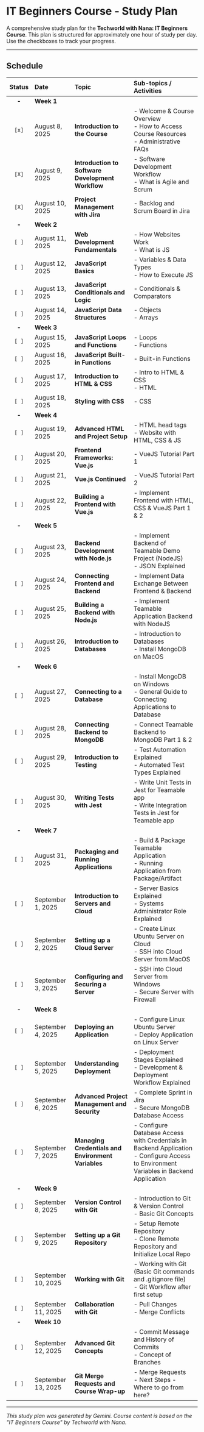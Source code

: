 # IT Beginners Course - Study Plan

A comprehensive study plan for the **Techworld with Nana: IT Beginners Course**. This plan is structured for approximately one hour of study per day. Use the checkboxes to track your progress.

***

## Schedule

| Status | Date              | Topic                                               | Sub-topics / Activities                                                                                                      |
| :----: | :---------------- | :-------------------------------------------------- | :--------------------------------------------------------------------------------------------------------------------------- |
| **-** | **Week 1** |                                                     |                                                                                                                              |
| `[x]`  | August 8, 2025    | **Introduction to the Course** | - Welcome & Course Overview <br> - How to Access Course Resources <br> - Administrative FAQs                                    |
| `[X]`  | August 9, 2025    | **Introduction to Software Development Workflow** | - Software Development Workflow <br> - What is Agile and Scrum                                                                  |
| `[X]`  | August 10, 2025   | **Project Management with Jira** | - Backlog and Scrum Board in Jira                                                                                            |
| **-** | **Week 2** |                                                     |                                                                                                                              |
| `[ ]`  | August 11, 2025   | **Web Development Fundamentals** | - How Websites Work <br> - What is JS                                                                                         |
| `[ ]`  | August 12, 2025   | **JavaScript Basics** | - Variables & Data Types <br> - How to Execute JS                                                                             |
| `[ ]`  | August 13, 2025   | **JavaScript Conditionals and Logic** | - Conditionals & Comparators                                                                                                 |
| `[ ]`  | August 14, 2025   | **JavaScript Data Structures** | - Objects <br> - Arrays                                                                                                      |
| **-** | **Week 3** |                                                     |                                                                                                                              |
| `[ ]`  | August 15, 2025   | **JavaScript Loops and Functions** | - Loops <br> - Functions                                                                                                     |
| `[ ]`  | August 16, 2025   | **JavaScript Built-in Functions** | - Built-in Functions                                                                                                         |
| `[ ]`  | August 17, 2025   | **Introduction to HTML & CSS** | - Intro to HTML & CSS <br> - HTML                                                                                             |
| `[ ]`  | August 18, 2025   | **Styling with CSS** | - CSS                                                                                                                        |
| **-** | **Week 4** |                                                     |                                                                                                                              |
| `[ ]`  | August 19, 2025   | **Advanced HTML and Project Setup** | - HTML head tags <br> - Website with HTML, CSS & JS                                                                           |
| `[ ]`  | August 20, 2025   | **Frontend Frameworks: Vue.js** | - VueJS Tutorial Part 1                                                                                                      |
| `[ ]`  | August 21, 2025   | **Vue.js Continued** | - VueJS Tutorial Part 2                                                                                                      |
| `[ ]`  | August 22, 2025   | **Building a Frontend with Vue.js** | - Implement Frontend with HTML, CSS & VueJS Part 1 & 2                                                                       |
| **-** | **Week 5** |                                                     |                                                                                                                              |
| `[ ]`  | August 23, 2025   | **Backend Development with Node.js** | - Implement Backend of Teamable Demo Project (NodeJS) <br> - JSON Explained                                                      |
| `[ ]`  | August 24, 2025   | **Connecting Frontend and Backend** | - Implement Data Exchange Between Frontend & Backend                                                                         |
| `[ ]`  | August 25, 2025   | **Building a Backend with Node.js** | - Implement Teamable Application Backend with NodeJS                                                                         |
| `[ ]`  | August 26, 2025   | **Introduction to Databases** | - Introduction to Databases <br> - Install MongoDB on MacOS                                                                  |
| **-** | **Week 6** |                                                     |                                                                                                                              |
| `[ ]`  | August 27, 2025   | **Connecting to a Database** | - Install MongoDB on Windows <br> - General Guide to Connecting Applications to Database                                       |
| `[ ]`  | August 28, 2025   | **Connecting Backend to MongoDB** | - Connect Teamable Backend to MongoDB Part 1 & 2                                                                             |
| `[ ]`  | August 29, 2025   | **Introduction to Testing** | - Test Automation Explained <br> - Automated Test Types Explained                                                              |
| `[ ]`  | August 30, 2025   | **Writing Tests with Jest** | - Write Unit Tests in Jest for Teamable app <br> - Write Integration Tests in Jest for Teamable app                           |
| **-** | **Week 7** |                                                     |                                                                                                                              |
| `[ ]`  | August 31, 2025   | **Packaging and Running Applications** | - Build & Package Teamable Application <br> - Running Application from Package/Artifact                                       |
| `[ ]`  | September 1, 2025 | **Introduction to Servers and Cloud** | - Server Basics Explained <br> - Systems Administrator Role Explained                                                          |
| `[ ]`  | September 2, 2025 | **Setting up a Cloud Server** | - Create Linux Ubuntu Server on Cloud <br> - SSH into Cloud Server from MacOS                                                  |
| `[ ]`  | September 3, 2025 | **Configuring and Securing a Server** | - SSH into Cloud Server from Windows <br> - Secure Server with Firewall                                                        |
| **-** | **Week 8** |                                                     |                                                                                                                              |
| `[ ]`  | September 4, 2025 | **Deploying an Application** | - Configure Linux Ubuntu Server <br> - Deploy Application on Linux Server                                                     |
| `[ ]`  | September 5, 2025 | **Understanding Deployment** | - Deployment Stages Explained <br> - Development & Deployment Workflow Explained                                               |
| `[ ]`  | September 6, 2025 | **Advanced Project Management and Security** | - Complete Sprint in Jira <br> - Secure MongoDB Database Access                                                               |
| `[ ]`  | September 7, 2025 | **Managing Credentials and Environment Variables** | - Configure Database Access with Credentials in Backend Application <br> - Configure Access to Environment Variables in Backend Application |
| **-** | **Week 9** |                                                     |                                                                                                                              |
| `[ ]`  | September 8, 2025 | **Version Control with Git** | - Introduction to Git & Version Control <br> - Basic Git Concepts                                                             |
| `[ ]`  | September 9, 2025 | **Setting up a Git Repository** | - Setup Remote Repository <br> - Clone Remote Repository and Initialize Local Repo                                              |
| `[ ]`  | September 10, 2025| **Working with Git** | - Working with Git (Basic Git commands and .gitignore file) <br> - Git Workflow after first setup                              |
| `[ ]`  | September 11, 2025| **Collaboration with Git** | - Pull Changes <br> - Merge Conflicts                                                                                        |
| **-** | **Week 10** |                                                     |                                                                                                                              |
| `[ ]`  | September 12, 2025| **Advanced Git Concepts** | - Commit Message and History of Commits <br> - Concept of Branches                                                           |
| `[ ]`  | September 13, 2025| **Git Merge Requests and Course Wrap-up** | - Merge Requests <br> - Next Steps - Where to go from here?                                                                  |

***
*This study plan was generated by Gemini. Course content is based on the "IT Beginners Course" by Techworld with Nana.*
